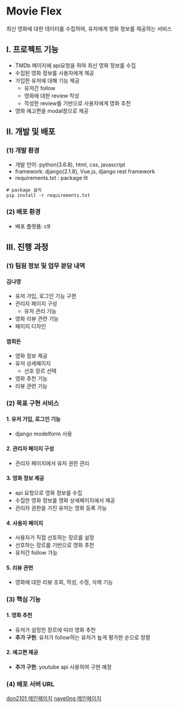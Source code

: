 # Movie Flex

최신 영화에 대한 데이터를 수집하여, 유저에게 영화 정보를 제공하는 서비스



## I. 프로젝트 기능

- TMDb 페이지에 api요청을 하여 최신 영화 정보를 수집
- 수집된 영화 정보를 사용자에게 제공
- 가입한 유저에 대해 기능 제공
  - 유저간 follow
  - 영화에 대한 review 작성
  - 작성한 review를 기반으로 사용자에게 영화 추천
- 영화 예고편을 modal창으로 제공





## II. 개발 및 배포

### (1) 개발 환경

- 개발 언어: python(3.6.8), html, css, javascript
- framework: django(2.1.8), Vue.js, django rest framework
- requirements.txt : package lit
```shell
# package 설치
pip install -r requirements.txt
```

### (2) 배포 환경

- 배포 플랫폼: c9





## III. 진행 과정

### (1) 팀원 정보 및 업무 분담 내역

#### 김나영

- 유저 가입, 로그인 기능 구현
- 관리자 페이지 구성
  - 유저 관리 기능
- 영화 리뷰 관련 기능
- 페이지 디자인



#### 염희돈

- 영화 정보 제공
- 유저 상세페이지
  - 선호 장르 선택
- 영화 추천 기능
- 리뷰 관련 기능





### (2) 목표 구현 서비스

#### 1. 유저 가입, 로그인 기능

- django modelform 사용



#### 2. 관리자 페이지 구성

- 관리자 페이지에서 유저 권한 관리



#### 3. 영화 정보 제공

- api 요청으로 영화 정보를 수집
- 수집한 영화 정보를 영화 상세페이지에서 제공
- 관리자 권한을 가진 유저는 영화 등록 가능



#### 4. 사용자 페이지

- 사용자가 직접 선호하는 장르를 설정
- 선호하는 장르를 기반으로 영화 추천
- 유저간 follow 가능



#### 5. 리뷰 관련

- 영화에 대한 리뷰 조회, 작성, 수정, 삭제 기능





### (3) 핵심 기능

#### 1. 영화 추천

- 유저가 설정한 장르에 따라 영화 추천
- **추가 구현**: 유저가 follow하는 유저가 높게 평가한 순으로 정렬



#### 2. 예고편 제공

- **추가 구현**: youtube api 사용하여 구현 예정



### (4) 배포 서버 URL

[don2101 메인페이지](https://movie-recommendator-don2101.c9users.io/)
[naye0ng 메인페이지](https://movie-recommend-app-naye0ng.c9users.io/)


